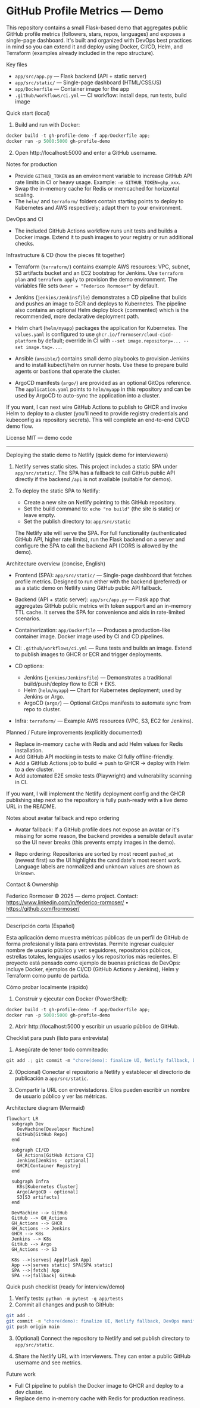 # GitHub Profile Metrics — Demo

This repository contains a small Flask-based demo that aggregates public GitHub
profile metrics (followers, stars, repos, languages) and exposes a single-page
dashboard. It's built and organized with DevOps best practices in mind so you
can extend it and deploy using Docker, CI/CD, Helm, and Terraform (examples
already included in the repo structure).

Key files
- `app/src/app.py` — Flask backend (API + static server)
- `app/src/static/` — Single-page dashboard (HTML/CSS/JS)
- `app/Dockerfile` — Container image for the app
- `.github/workflows/ci.yml` — CI workflow: install deps, run tests, build image

Quick start (local)
1. Build and run with Docker:

```powershell
docker build -t gh-profile-demo -f app/Dockerfile app; 
docker run -p 5000:5000 gh-profile-demo
```

2. Open http://localhost:5000 and enter a GitHub username.

Notes for production
- Provide `GITHUB_TOKEN` as an environment variable to increase GitHub API
  rate limits in CI or heavy usage. Example: `-e GITHUB_TOKEN=ghp_xxx`.
- Swap the in-memory cache for Redis or memcached for horizontal scaling.
- The `helm/` and `terraform/` folders contain starting points to deploy to
  Kubernetes and AWS respectively; adapt them to your environment.

DevOps and CI
- The included GitHub Actions workflow runs unit tests and builds a Docker
  image. Extend it to push images to your registry or run additional checks.

Infrastructure & CD (how the pieces fit together)

- Terraform (`terraform/`) contains example AWS resources: VPC, subnet, S3
  artifacts bucket and an EC2 bootstrap for Jenkins. Use `terraform plan` and
  `terraform apply` to provision the demo environment. The variables file sets
  `Owner = "Federico Rormoser"` by default.

- Jenkins (`jenkins/Jenkinsfile`) demonstrates a CD pipeline that builds and
  pushes an image to ECR and deploys to Kubernetes. The pipeline also contains
  an optional Helm deploy block (commented) which is the recommended, more
  declarative deployment path.

- Helm chart (`helm/myapp`) packages the application for Kubernetes. The
  `values.yaml` is configured to use `ghcr.io/frormoser/cloud-cicd-platform` by
  default; override in CI with `--set image.repository=... --set image.tag=...`.

- Ansible (`ansible/`) contains small demo playbooks to provision Jenkins and
  to install kubectl/helm on runner hosts. Use these to prepare build agents or
  bastions that operate the cluster.

- ArgoCD manifests (`argo/`) are provided as an optional GitOps reference. The
  `application.yaml` points to `helm/myapp` in this repository and can be used
  by ArgoCD to auto-sync the application into a cluster.

If you want, I can next wire GitHub Actions to publish to GHCR and invoke
Helm to deploy to a cluster (you'll need to provide registry credentials and
kubeconfig as repository secrets). This will complete an end-to-end CI/CD
demo flow.

License
MIT — demo code

---

Deploying the static demo to Netlify (quick demo for interviewers)

1. Netlify serves static sites. This project includes a static SPA under
   `app/src/static/`. The SPA has a fallback to call GitHub public API
   directly if the backend `/api` is not available (suitable for demos).

2. To deploy the static SPA to Netlify:

   - Create a new site on Netlify pointing to this GitHub repository.
   - Set the build command to: `echo "no build"` (the site is static) or leave empty.
   - Set the publish directory to: `app/src/static`

   The Netlify site will serve the SPA. For full functionality (authenticated
   GitHub API, higher rate limits), run the Flask backend on a server and
   configure the SPA to call the backend API (CORS is allowed by the demo).

Architecture overview (concise, English)

- Frontend (SPA): `app/src/static/` — Single-page dashboard that fetches
  profile metrics. Designed to run either with the backend (preferred) or as
  a static demo on Netlify using GitHub public API fallback.

- Backend (API + static server): `app/src/app.py` — Flask app that aggregates
  GitHub public metrics with token support and an in-memory TTL cache. It
  serves the SPA for convenience and aids in rate-limited scenarios.

- Containerization: `app/Dockerfile` — Produces a production-like container
  image. Docker image used by CI and CD pipelines.

- CI: `.github/workflows/ci.yml` — Runs tests and builds an image. Extend to
  publish images to GHCR or ECR and trigger deployments.

- CD options:
  - Jenkins (`jenkins/Jenkinsfile`) — Demonstrates a traditional build/push/deploy flow to ECR + EKS.
  - Helm (`helm/myapp`) — Chart for Kubernetes deployment; used by Jenkins or Argo.
  - ArgoCD (`argo/`) — Optional GitOps manifests to automate sync from repo to cluster.

- Infra: `terraform/` — Example AWS resources (VPC, S3, EC2 for Jenkins).

Planned / Future improvements (explicitly documented)

- Replace in-memory cache with Redis and add Helm values for Redis installation.
- Add GitHub API mocking in tests to make CI fully offline-friendly.
- Add a GitHub Actions job to build -> push to GHCR -> deploy with Helm to a dev cluster.
- Add automated E2E smoke tests (Playwright) and vulnerability scanning in CI.

If you want, I will implement the Netlify deployment config and the GHCR
publishing step next so the repository is fully push-ready with a live demo
URL in the README.

Notes about avatar fallback and repo ordering

- Avatar fallback: If a GitHub profile does not expose an avatar or it's
  missing for some reason, the backend provides a sensible default avatar so
  the UI never breaks (this prevents empty images in the demo).

- Repo ordering: Repositories are sorted by most recent `pushed_at` (newest
  first) so the UI highlights the candidate's most recent work. Language
  labels are normalized and unknown values are shown as `Unknown`.



Contact & Ownership

Federico Rormoser © 2025 — demo project. Contact: https://www.linkedin.com/in/federico-rormoser/ • https://github.com/frormoser/

---

Descripción corta (Español)

Esta aplicación demo muestra métricas públicas de un perfil de GitHub de forma profesional y lista para entrevistas. Permite ingresar cualquier nombre de usuario público y ver: seguidores, repositorios públicos, estrellas totales, lenguajes usados y los repositorios más recientes. El proyecto está pensado como ejemplo de buenas prácticas de DevOps: incluye Docker, ejemplos de CI/CD (GitHub Actions y Jenkins), Helm y Terraform como punto de partida.



Cómo probar localmente (rápido)

1. Construir y ejecutar con Docker (PowerShell):

```powershell
docker build -t gh-profile-demo -f app/Dockerfile app; 
docker run -p 5000:5000 gh-profile-demo
```

2. Abrir http://localhost:5000 y escribir un usuario público de GitHub.

Checklist para push (listo para entrevista)

1. Asegúrate de tener todo commiteado:

```powershell
git add .; git commit -m "chore(demo): finalize UI, Netlify fallback, DevOps manifests, README"; git push origin main
```

2. (Opcional) Conectar el repositorio a Netlify y establecer el directorio de publicación a `app/src/static`.

3. Compartir la URL con entrevistadores. Ellos pueden escribir un nombre de usuario público y ver las métricas.

Architecture diagram (Mermaid)

```mermaid
flowchart LR
  subgraph Dev
    DevMachine[Developer Machine]
    GitHub[GitHub Repo]
  end

  subgraph CI/CD
    GH_Actions[GitHub Actions CI]
    Jenkins[Jenkins - optional]
    GHCR[Container Registry]
  end

  subgraph Infra
    K8s[Kubernetes Cluster]
    Argo[ArgoCD - optional]
    S3[S3 artifacts]
  end

  DevMachine --> GitHub
  GitHub --> GH_Actions
  GH_Actions --> GHCR
  GH_Actions --> Jenkins
  GHCR --> K8s
  Jenkins --> K8s
  GitHub --> Argo
  GH_Actions --> S3

  K8s -->|serves| App[Flask App]
  App -->|serves static| SPA[SPA static]
  SPA -->|fetch| App
  SPA -->|fallback| GitHub
```

Quick push checklist (ready for interview/demo)

1. Verify tests: `python -m pytest -q app/tests`
2. Commit all changes and push to GitHub:

```bash
git add .
git commit -m "chore(demo): finalize UI, Netlify fallback, DevOps manifests, README"
git push origin main
```

3. (Optional) Connect the repository to Netlify and set publish directory to `app/src/static`.

4. Share the Netlify URL with interviewers. They can enter a public GitHub username and see metrics.

Future work
- Full CI pipeline to publish the Docker image to GHCR and deploy to a dev cluster.
- Replace demo in-memory cache with Redis for production readiness.

